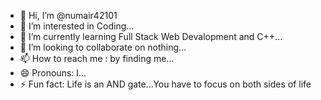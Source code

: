 - 👋 Hi, I’m @numair42101
- 👀 I’m interested in Coding...
- 🌱 I’m currently learning Full Stack Web Devalopment and C++...
- 💞️ I’m looking to collaborate on nothing...
- 📫 How to reach me : by finding me...
- 😄 Pronouns: I...
- ⚡ Fun fact: Life is an AND gate...You have to focus on both sides of life

<!---
numair42101/numair42101 is a ✨ special ✨ repository because its `README.md` (this file) appears on your GitHub profile.
You can click the Preview link to take a look at your changes.
--->
